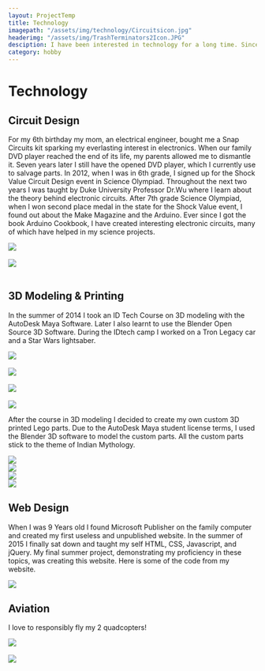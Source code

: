 ```yaml
---
layout: ProjectTemp
title: Technology
imagepath: "/assets/img/technology/Circuitsicon.jpg"
headerimg: "/assets/img/TrashTerminators2Icon.JPG"
desciption: I have been interested in technology for a long time. Since the age of 6 I have been really in circuit design. I have also done work in 3d printing and web design.
category: hobby
---
```

<h1 class="HobbyTitle">Technology</h1>
<div id="Technology">
<div id="C1"><h2>Circuit Design</h2><p>For my 6th birthday my mom, an electrical engineer, bought me a Snap Circuits kit sparking my everlasting interest in electronics. When our family DVD player reached the end of its life, my parents allowed me to dismantle it. Seven years later I still have the opened DVD player, which I currently use to salvage parts. In 2012, when I was in 6th grade, I signed up for the Shock Value Circuit Design event in Science Olympiad. Throughout the next two years I was taught by Duke University Professor Dr.Wu where I learn about the theory behind electronic circuits.
After 7th grade Science Olympiad, when I won second place medal in the state for the Shock Value event, I found out about the Make Magazine and the Arduino. Ever since I got the book Arduino Cookbook, I have created interesting electronic circuits, many of which have helped in my science projects.</p>
<img src="/assets/img/technology/Circuits2.JPG"><br><br>
<img src="/assets/img/technology/Circuits1.JPG"><br><br>
</div>
<div id="C2"><h2>3D Modeling &amp; Printing</h2><p>In the summer of 2014 I took an ID Tech Course on 3D modeling with the AutoDesk Maya Software. Later I also learnt to use the Blender Open Source 3D Software. During the IDtech camp I worked on a Tron Legacy car and a Star Wars lightsaber.</p>
<img src="/assets/img/technology/Car1.jpg"><br><br>
<img src="/assets/img/technology/Car2.jpg"><br><br>
<img src="/assets/img/technology/Car3.jpg"><br><br>
<img src="/assets/img/technology/lightsaber.jpg">
<p>After the course in 3D modeling I decided to create my own custom 3D printed Lego parts. Due to the AutoDesk Maya student license terms, I used the Blender 3D software to model the custom parts. All the custom parts stick to the theme of Indian Mythology.</p>
<img src="/assets/img/technology/MB1.png"><br>
<img src="/assets/img/technology/MB2.png"><br>
<img src="/assets/img/technology/MB3.png"><br>
<img src="/assets/img/technology/MB4.jpg">
</div>
<div id="C3"><h2>Web Design</h2><p>When I was 9 Years old I found Microsoft Publisher on the family computer and created my first useless and unpublished website. In the summer of 2015 I finally sat down and taught my self HTML, CSS, Javascript, and jQuery. My final summer project, demonstrating my proficiency in these topics, was creating this website. Here is some of the code from my website.</p>
<img src="/assets/img/technology/WD2.png">
</div>
<div id="C4"><h2>Aviation</h2><p>I love to responsibly fly my 2 quadcopters!</p>
<img src="/assets/img/technology/Quad1.JPG"><br><br>
<img src="/assets/img/technology/Quad2.JPG">
</div>
</div>
